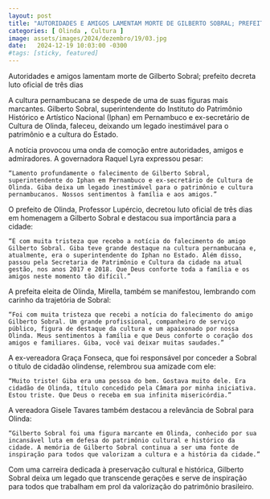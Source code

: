 ```yaml
---
layout: post
title: "AUTORIDADES E AMIGOS LAMENTAM MORTE DE GILBERTO SOBRAL; PREFEITO DECRETA LUTO OFICIAL DE TRÊS DIAS"
categories: [ Olinda , Cultura ]
image: assets/images/2024/dezembro/19/03.jpg
date:   2024-12-19 10:03:00 -0300
#tags: [sticky, featured]
---
```

Autoridades e amigos lamentam morte de Gilberto Sobral; prefeito decreta luto oficial de três dias

A cultura pernambucana se despede de uma de suas figuras mais marcantes. Gilberto Sobral, superintendente do Instituto do Patrimônio Histórico e Artístico Nacional (Iphan) em Pernambuco e ex-secretário de Cultura de Olinda, faleceu, deixando um legado inestimável para o patrimônio e a cultura do Estado.

A notícia provocou uma onda de comoção entre autoridades, amigos e admiradores. A governadora Raquel Lyra expressou pesar:

	“Lamento profundamente o falecimento de Gilberto Sobral, superintendente do Iphan em Pernambuco e ex-secretário de Cultura de Olinda. Giba deixa um legado inestimável para o patrimônio e cultura pernambucanos. Nossos sentimentos à família e aos amigos.”

O prefeito de Olinda, Professor Lupércio, decretou luto oficial de três dias em homenagem a Gilberto Sobral e destacou sua importância para a cidade:

	“É com muita tristeza que recebo a notícia do falecimento do amigo Gilberto Sobral. Giba teve grande destaque na cultura pernambucana e, atualmente, era o superintendente do Iphan no Estado. Além disso, passou pela Secretaria de Patrimônio e Cultura da cidade na atual gestão, nos anos 2017 e 2018. Que Deus conforte toda a família e os amigos neste momento tão difícil.”

A prefeita eleita de Olinda, Mirella, também se manifestou, lembrando com carinho da trajetória de Sobral:

	“Foi com muita tristeza que recebi a notícia do falecimento do amigo Gilberto Sobral. Um grande profissional, companheiro de serviço público, figura de destaque da cultura e um apaixonado por nossa Olinda. Meus sentimentos à família e que Deus conforte o coração dos amigos e familiares. Giba, você vai deixar muitas saudades.”

A ex-vereadora Graça Fonseca, que foi responsável por conceder a Sobral o título de cidadão olindense, relembrou sua amizade com ele:

	“Muito triste! Giba era uma pessoa do bem. Gostava muito dele. Era cidadão de Olinda, título concedido pela Câmara por minha iniciativa. Estou triste. Que Deus o receba em sua infinita misericórdia.”

A vereadora Gisele Tavares também destacou a relevância de Sobral para Olinda:

	“Gilberto Sobral foi uma figura marcante em Olinda, conhecido por sua incansável luta em defesa do patrimônio cultural e histórico da cidade. A memória de Gilberto Sobral continua a ser uma fonte de inspiração para todos que valorizam a cultura e a história da cidade.”

Com uma carreira dedicada à preservação cultural e histórica, Gilberto Sobral deixa um legado que transcende gerações e serve de inspiração para todos que trabalham em prol da valorização do patrimônio brasileiro.